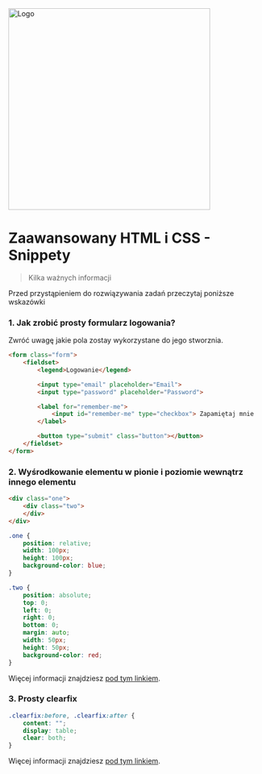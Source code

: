 <img alt="Logo" src="http://coderslab.pl/wp-content/themes/coderslab/svg/logo-coderslab.svg" width="400">

# Zaawansowany HTML i CSS - Snippety
> Kilka ważnych informacji


Przed przystąpieniem do rozwiązywania zadań przeczytaj poniższe wskazówki

### 1. Jak zrobić prosty formularz logowania?
Zwróć uwagę jakie pola zostay wykorzystane do jego stworznia.

```html
<form class="form">
    <fieldset>
        <legend>Logowanie</legend>

        <input type="email" placeholder="Email">
        <input type="password" placeholder="Password">

        <label for="remember-me">
            <input id="remember-me" type="checkbox"> Zapamiętaj mnie
        </label>

        <button type="submit" class="button"></button>
    </fieldset>
</form>
```

### 2. Wyśrodkowanie elementu w pionie i poziomie wewnątrz innego elementu

```html
<div class="one">
    <div class="two">
    </div>
</div>
```

```css
.one {
    position: relative;
    width: 100px;
    height: 100px;
    background-color: blue;
}

.two {
    position: absolute;
    top: 0;
    left: 0;
    right: 0;
    bottom: 0;
    margin: auto;
    width: 50px;
    height: 50px;
    background-color: red;
}
```
Więcej informacji znajdziesz [pod tym linkiem](https://www.smashingmagazine.com/2013/08/absolute-horizontal-vertical-centering-css/).


### 3. Prosty clearfix

```css
.clearfix:before, .clearfix:after {
    content: "";
    display: table;
    clear: both;
}


```

Więcej informacji znajdziesz [pod tym linkiem](http://stackoverflow.com/questions/8554043/what-is-a-clearfix).
